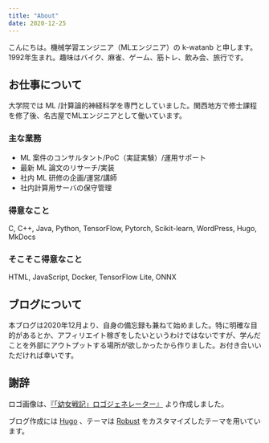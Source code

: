 ```yaml
---
title: "About"
date: 2020-12-25
---
```


こんにちは。機械学習エンジニア（MLエンジニア）の k-watanb と申します。1992年生まれ。趣味はバイク、麻雀、ゲーム、筋トレ、飲み会、旅行です。

## お仕事について

大学院では ML /計算論的神経科学を専門としていました。関西地方で修士課程を修了後、名古屋でMLエンジニアとして働いています。

### 主な業務

- ML 案件のコンサルタント/PoC（実証実験）/運用サポート
- 最新 ML 論文のリサーチ/実装
- 社内 ML 研修の企画/運営/講師
- 社内計算用サーバの保守管理

### 得意なこと

 C, C++, Java, Python, TensorFlow, Pytorch, Scikit-learn, WordPress, Hugo, MkDocs

### そこそこ得意なこと

HTML, JavaScript, Docker, TensorFlow Lite, ONNX

## ブログについて

本ブログは2020年12月より、自身の備忘録も兼ねて始めました。特に明確な目的があるとか、アフィリエイト稼ぎをしたいというわけではないですが、学んだことを外部にアウトプットする場所が欲しかったから作りました。お付き合いいただければ幸いです。

## 謝辞

ロゴ画像は、[『「幼女戦記」ロゴジェネレーター』](https://logo.hgrs.me/youjosenki.html) より作成しました。

ブログ作成には [Hugo](https://gohugo.io/) 、テーマは [Robust](https://github.com/dim0627/hugo_theme_robust) をカスタマイズしたテーマを用いています。